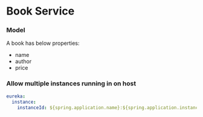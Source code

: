 # Book Service

### Model

A book has below properties:

- name
- author
- price


### Allow multiple instances running in on host

```yml
eureka:
  instance:
    instanceId: ${spring.application.name}:${spring.application.instance_id:${random.value}}
```
